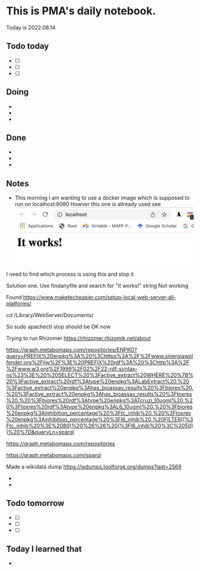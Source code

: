 
# This is PMA's daily notebook.

Today is 2022.08.14

## Todo today

- [ ] 
- [ ] 
- [ ] 

## Doing 

- 
- 
- 

## Done

-
-
-

## Notes

- This morning I am wanting to use a docker image which is supposed to run on localhost:8080
Howver this one is allready used 
see
![](/assets/images/2022-08-14-08-02-02.png)

I need to find which process is using this and stop it 


Solution one. Use findanyfile and search for "It works!" string 
Not working 

Found https://www.maketecheasier.com/setup-local-web-server-all-platforms/

cd /Library/WebServer/Documents/

So sudo apachectl stop  should be OK now

Trying to run Rhizomer https://rhizomer.rhizomik.net/about


https://graph.metabomaps.com/repositories/ENPKG?query=PREFIX%20enpkg%3A%20%3Chttps%3A%2F%2Fwww.sinergiawolfender.org%2Fjlw%2F%3E%20PREFIX%20rdf%3A%20%3Chttp%3A%2F%2Fwww.w3.org%2F1999%2F02%2F22-rdf-syntax-ns%23%3E%20%20SELECT%20%3Factive_extract%20WHERE%20%7B%20%3Factive_extract%20rdf%3Atype%20enpkg%3ALabExtract%20.%20%3Factive_extract%20enpkg%3Ahas_bioassay_results%20%3Fbiores%20.%20%3Factive_extract%20enpkg%3Ahas_bioassay_results%20%3Ftoxres%20.%20%3Fbiores%20rdf%3Atype%20enpkg%3ATcruzi_10ugml%20.%20%3Ftoxres%20rdf%3Atype%20enpkg%3AL6_10ugml%20.%20%3Fbiores%20enpkg%3Ainhibition_percentage%20%3Ftc_inhib%20.%20%3Ftoxres%20enpkg%3Ainhibition_percentage%20%3Fl6_inhib%20.%20FILTER((%3Ftc_inhib%20%3E%2080)%20%26%26%20(%3Fl6_inhib%20%3C%2050))%20%7D&queryLn=sparql

https://graph.metabomaps.com/repositories

https://graph.metabomaps.com/sparql


Made a wikidata dump https://wdumps.toolforge.org/dumps?last=2569



- 
- 

## Todo tomorrow

- [ ] 
- [ ] 
- [ ] 


## Today I learned that 

- 